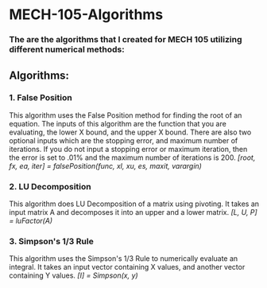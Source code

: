 # MECH-105-Algorithms
### The are the algorithms that I created for MECH 105 utilizing different numerical methods:

## **Algorithms:**
### 1. False Position
This algorithm uses the False Position method for finding the root of an equation. The inputs of this algorithm are the function that you are evaluating, the lower X bound, and the upper X bound. There are also two optional inputs which are the stopping error, and maximum number of iterations. If you do not input a stopping error or maximum iteration, then the error is set to .01% and the maximum number of iterations is 200. 
*[root, fx, ea, iter] = falsePosition(func, xl, xu, es, maxit, varargin)*

### 2. LU Decomposition
This algorithm does LU Decomposition of a matrix using pivoting. It takes an input matrix A and decomposes it into an upper and a lower matrix.
*[L, U, P] = luFactor(A)*

### 3. Simpson's 1/3 Rule
This algorithm uses the Simpson's 1/3 Rule to numerically evaluate an integral. It takes an input vector containing X values, and another vector containing Y values.
*[I] = Simpson(x, y)*
